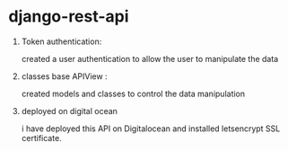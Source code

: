 # django-rest-api

1. Token authentication:
   
   created a user authentication to allow the user to manipulate the data

2. classes base APIView :

   created models and classes to control the data manipulation

3. deployed on digital ocean

   i have deployed this API on Digitalocean and installed letsencrypt SSL certificate.
